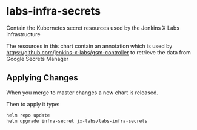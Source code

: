 # labs-infra-secrets
Contain the Kubernetes secret resources used by the Jenkins X Labs infrastructure

The resources in this chart contain an annotation which is used by https://github.com/jenkins-x-labs/gsm-controller to retrieve the data from Google Secrets Manager


## Applying Changes

When you merge to master changes a new chart is released.

Then to apply it type:

```bash 
helm repo update
helm upgrade infra-secret jx-labs/labs-infra-secrets
```
